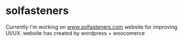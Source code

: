 # solfasteners
Currently I'm working on www.solfasteners.com website for improving UI/UX.
website has created by wordpress + woocomerce

